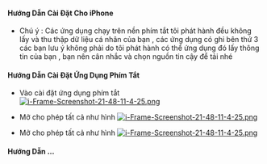 #### Hướng Dẫn Cài Đặt Cho iPhone 
 
 - Chú ý : Các ứng dụng chạy trên nền phím tắt tôi phát hành đều không lấy và thu thập dữ liệu cá nhân của bạn , các ứng dụng có ghi bên thứ 3 các bạn lưu ý không phải do tôi phát hành có thể ứng dụng đó lấy thông tin của bạn , bạn nên cân nhắc và chọn nguồn tin cậy để tải nhé 

#### Hướng Dẫn Cài Đặt Ứng Dụng Phím Tắt 
  - Vào cài đặt ứng dụng phím tắt
[![i-Frame-Screenshot-21-48-11-4-25.png](https://i.postimg.cc/QMr7ggz1/i-Frame-Screenshot-21-48-11-4-25.png)](https://postimg.cc/K1J4xTx8)

  - Mở cho phép tất cả như hình
[![i-Frame-Screenshot-21-48-11-4-25.png](https://i.postimg.cc/L6wL5FBy/i-Frame-Screenshot-21-48-11-4-25.png)](https://postimg.cc/2VdV9Jtv)

  - Mở cho phép tất cả như hình
[![i-Frame-Screenshot-21-48-11-4-25.png](https://i.postimg.cc/kXBW7g86/i-Frame-Screenshot-21-48-11-4-25.png)](https://postimg.cc/1f18HPvs)


  #### Hướng Dẫn ...
